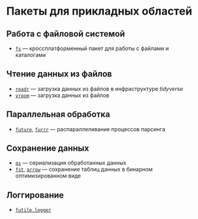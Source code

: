 # Пакеты для прикладных областей

## Работа с файловой системой
* [`fs`](https://fs.r-lib.org/index.html) — кроссплатформенный пакет для работы с файлами и каталогами

## Чтение данных из файлов
* [`readr`](https://readr.tidyverse.org/index.html) — загрузка данных из файлов в инфраструктуре _tidyverse_
* [`vroom`](https://vroom.r-lib.org/index.html) — загрузка данных из файлов

## Параллельная обработка
* [`future`](https://www.futureverse.org/), [`furrr`](https://furrr.futureverse.org/index.html) — распараллеливание процессов парсинга

## Сохранение данных
* [`qs`](https://github.com/traversc/qs) — сериализация обработанных данных
* [`fst`](http://www.fstpackage.org/index.html), [`arrow`](https://arrow.apache.org/docs/r/) — сохранение таблиц данных в бинарном оптимизированном виде

## Логгирование
* [`futile.logger`](https://cran.r-project.org/web/packages/futile.logger/index.html)
